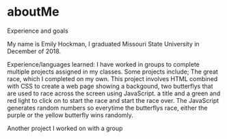 # aboutMe
Experience and goals


My name is Emily Hockman, I graduated Missouri State University in December of 2018.

Experience/languages learned:
  I have worked in groups to complete multiple projects assigned in my classes. Some projects include;
  The great race, which I completed on my own. This project involves HTML combined with CSS to create a web page
  showing a backgound, two butterflys that are used to race across the screen using JavaScript. a title and a green and red 
  light to click on to start the race and start the race over. The JavaScript generates random numbers so everytime the butterflys
  race, either the purple or the yellow butterfly wins randomly.
  
  Another project I worked on with a group 
